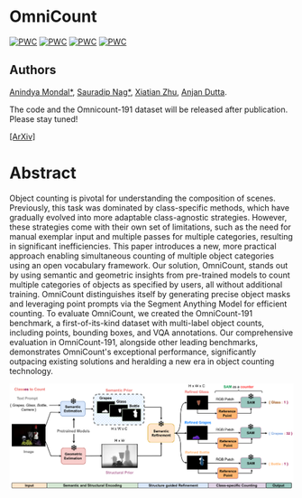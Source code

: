 # OmniCount

[![PWC](https://img.shields.io/endpoint.svg?url=https://paperswithcode.com/badge/omnicount-multi-label-object-counting-with/object-counting-on-pascal-voc-2007-count-test)](https://paperswithcode.com/sota/object-counting-on-pascal-voc-2007-count-test?p=omnicount-multi-label-object-counting-with) [![PWC](https://img.shields.io/endpoint.svg?url=https://paperswithcode.com/badge/omnicount-multi-label-object-counting-with/training-free-object-counting-on-fsc147)](https://paperswithcode.com/sota/training-free-object-counting-on-fsc147?p=omnicount-multi-label-object-counting-with) [![PWC](https://img.shields.io/endpoint.svg?url=https://paperswithcode.com/badge/omnicount-multi-label-object-counting-with/training-free-object-counting-on-omnicount)](https://paperswithcode.com/sota/training-free-object-counting-on-omnicount?p=omnicount-multi-label-object-counting-with) [![PWC](https://img.shields.io/endpoint.svg?url=https://paperswithcode.com/badge/omnicount-multi-label-object-counting-with/object-counting-on-omnicount-191)](https://paperswithcode.com/sota/object-counting-on-omnicount-191?p=omnicount-multi-label-object-counting-with)

## Authors
[Anindya Mondal*](https://scholar.google.com/citations?user=qjQmNJMAAAAJ&hl=en), [Sauradip Nag*](https://sauradip.github.io/), [Xiatian Zhu](https://surrey-uplab.github.io/), [Anjan Dutta](https://sites.google.com/site/2adutta/).

The code and the Omnicount-191 dataset will be released after publication. Please stay tuned! 

[[ArXiv]](https://arxiv.org/abs/2403.05435)
# Abstract

Object counting is pivotal for understanding the composition of scenes. Previously, this task was dominated by class-specific methods, which have gradually evolved into more adaptable class-agnostic strategies. However, these strategies come with their own set of limitations, such as the need for manual exemplar input and multiple passes for multiple categories, resulting in significant inefficiencies. This paper introduces a new, more practical approach enabling simultaneous counting of multiple object categories using an open vocabulary framework. Our solution, OmniCount, stands out by using semantic and geometric insights from pre-trained models to count multiple categories of objects as specified by users, all without additional training. OmniCount distinguishes itself by generating precise object masks and leveraging point prompts via the Segment Anything Model for efficient counting. To evaluate OmniCount, we created the OmniCount-191 benchmark, a first-of-its-kind dataset with multi-label object counts, including points, bounding boxes, and VQA annotations. Our comprehensive evaluation in OmniCount-191, alongside other leading benchmarks, demonstrates OmniCount's exceptional performance, significantly outpacing existing solutions and heralding a new era in object counting technology.


![image](https://github.com/mondalanindya/OmniCount/blob/main/assets/figs/pipeline_v2.png)




